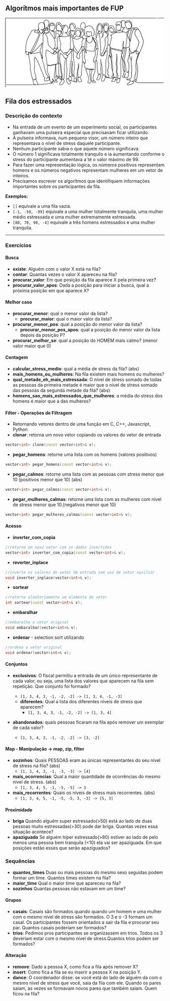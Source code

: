 ## Algorítmos mais importantes de FUP

![](fila.png)

## Fila dos estressados

### Descrição do contexto

- Na entrada de um evento de um experimento social, os participantes ganhavam uma pulseira especial que precisavam ficar utilizando.
- A pulseira informava, num pequeno visor, um número inteiro que representava o nível de stress daquele participante.
- Nenhum participante sabia o que aquele número significava.
- O número 1 significava totalmente tranquilo e ia aumentando conforme o stress do participante aumentava a´té o valor máximo de 99.
- Para fazer uma representação lógica, os números positivos representam homens e os números negativos representam mulheres em um vetor de inteiros.
- Precisamos escrever os algorítmos que identifiquem informações importantes sobre os participantes da fila.

**Exemplos:** 
- `[]` equivale a uma fila vazia.
- `[-1, -50, -99]` equivale a uma mulher totalmente tranquila, uma mulher médio estressada e uma mulher extremamente estressada.
- `[80, 70, 90, -4]` equivale a três homens estressados e uma mulher tranquila. 
---

### Exercícios

#### **Busca**
- **existe**: Alguém com o valor X está na fila?
- **contar**: Quantas vezes o valor X apareceu na fila?
- **procurar_valor**: Em que posição da fila aparece X pela primeira vez?
- **procurar_valor_apos**: Dada a posição para iniciar a busca, qual a próxima posição em que aparece X?

#### **Melhor caso**
- **procurar_menor**: qual o menor valor da lista?
    - **procurar_maior**: qual o maior valor da lista?
- **procurar_menor_pos**: qual a posição do menor valor da lista?
    - **procurar_menor_pos_apos**: qual a posição do menor valor da lista depois da posição P?
- **procurar_melhor_se**: qual a posição do HOMEM mais calmo? (menor valor maior que 0)


#### **Contagem**
- **calcular_stress_medio**: qual a média de stress da fila? (abs)
- **mais_homens_ou_mulheres**: Na fila existem mais homens ou mulheres?
- **qual_metade_eh_mais_estressada**: O nível de stress somado de todas as pessoas da primeira metade é maior que o nível de stress somado das pessoas da segunda metade da fila? (abs)
- **homens_sao_mais_estressados_que_mulheres**: a média do stress dos homens é maior que a das mulheres? 

#### **Filter - Operações de Filtragem**
- Retornando vetores dentro de uma função em C, C++, Javascript, Python
- **clonar**: retorna um novo vetor copiando os valores do vetor de entrada
```cpp
vector<int> clone(const vector<int>& v);
```

- **pegar_homens**: retorne uma lista com os homens (valores positivos)

```cpp
vector<int> pegar_homens(const vector<int>& v);
```

- **pegar_calmos**: retorne uma lista com as pessoas com stress menor que 10 (positivos menor que 10) (abs)

```cpp
vector<int> pegar_calmos(const vector<int>& v);
```


- **pegar_mulheres_calmas**: retorne uma lista com as mulheres com nível de stress menor que 10.(negativos menor que 10)

```cpp
vector<int> pegar_mulheres_calmas(const vector<int>& v);
```



#### **Acesso**
- **inverter_com_copia**
```cpp
//retorna um novo vetor com os dados invertidos
vector<int> inverter_com_copia(const vector<int>& v);
```

- **reverter_inplace**
```cpp
//inverte os valores do vetor de entrada sem uso de vetor auxiliar
void inverter_inplace(vector<int>& v);
```

- **sortear**
```cpp
//retorna aleatoriamente um elemento do vetor
int sortear(const vector<int>& v);
```

- **embaralhar**
```cpp
//embaralha o vetor original
void embaralhar(vector<int>& v);
```


- **ordenar** - selection sort utilizando 
```cpp
//ordena o vetor original
void ordenar(vector<int>& v);
```


#### **Conjuntos**
- **exclusivos**: O fiscal permitiu a entrada de um único representante de cada valor, ou seja, uma lista dos valores que aparecem na fila sem repetição. Que conjunto foi formado?
    - ```[1, 3, 4, 3, -1, -2, -2] -> [1, 3, 4, -1, -3]```
    - **diferentes**: Qual a lista dos diferentes níveis de stress que aparecem?
        - ```[1, 3, 4, 3, -1, -2, -2] -> [1, 3, 4]```

- **abandonados**: quais pessoas ficaram na fila após remover um exemplar de cada valor?
    - ```[1, 3, 4, 3, -1, -2, -2] -> [3, -2]```

#### **Map - Manipulação** -> map, zip, filter
- **sozinhos**: Quais PESSOAS eram as únicas representantes do seu nível de stress na fila? (abs)
    - ```[1, 3, 4, 3, -1, -3, -3] -> [4]```
- **mais_ocorrencias**: Qual a maior quantidade de ocorrências do mesmo nível de stress. (abs)
    - ```[1, 3, 4, 5, -1, -5, -5] -> 3```
- **mais_recorrentes**: Quais os níveis de stress mais recorrentes. (abs)
    - ```[1, 3, 4, 5, -1, -5, -5, 3, -3] -> [5, 3]```

#### **Proximidade**
- **briga** Quando alguém super estressado(>50) está ao lado de duas pessoas muito estressadas(>30) pode dar briga. Quantas vezes essa situação acontece?
- **apaziguado** Se alguém hiper estressado(>80) estiver ao lado de pelo menos uma pessoa bem tranquila (<10) ela vai ser apaziguada. Em que posições estão esses que serão apaziguados?


### **Sequências**
- **quantos_times** Duas ou mais pessoas do mesmo sexo seguidas podem formar um time. Quantos times existem na fila?
- **maior_time** Qual o maior time que apareceu na fila?
- **sozinhos** Quantas pessoas não estavam em um time?

#### **Grupos**
- **casais**: Casais são formados quando quando um homem e uma mulher com o mesmo nível de stress são formados. O 3 e o -3 formam um casal. Os participantes fossem orientados a sair da fila e procurar seu par. Quantos casais poderiam ser formados?
- **trios**: Pedimos pros participantes se organizassem em trios. Todos os 3 deveriam estar com o mesmo nível de stress.Quantos trios podem ser formados?

#### **Alteração**
- **remove**: Dado a pessoa X, como fica a fila após remover X?
- **insert**: Como fica a fila se eu inserir a pessoa X na posição Y.
- **dance**: O coordenador disse: se você está do lado de alguém da com o mesmo nível de stress que você, saia da fila com ele. Quando os pares saiam, as vezes se formavam novos pares que também saíam. Quem ficou na fila?